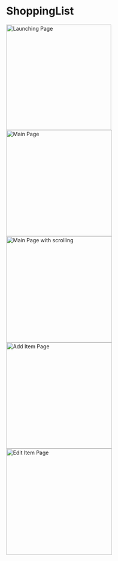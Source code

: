 # ShoppingList
<img width="280" alt="Launching Page" src="https://user-images.githubusercontent.com/58053558/158947997-3dbdb5d8-2f56-48bd-9464-8e0913983804.png">   <img width="282" alt="Main Page" src="https://user-images.githubusercontent.com/58053558/158948004-57ce919a-40e7-4ca5-adef-15b9e8481926.png">
<img width="282" alt="Main Page with scrolling" src="https://user-images.githubusercontent.com/58053558/158948013-bf635b01-da07-4875-8c5f-2b4de3090d4b.png">
<img width="282" alt="Add Item Page" src="https://user-images.githubusercontent.com/58053558/158948025-a6ab52f4-4c30-42b1-bb59-75e14445dc9a.png">
<img width="282" alt="Edit Item Page" src="https://user-images.githubusercontent.com/58053558/158948032-95797d6c-ef98-44f6-a076-c0f91d202e0b.png">

